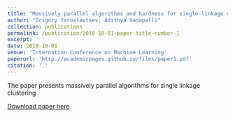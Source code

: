 ```yaml
---
title: "Massively parallel algorithms and hardness for single-linkage clustering under ℓp-distances"
author: "Grigory Yaroslavtsev, Adithya Vadapalli" 
collection: publications
permalink: /publication/2018-10-01-paper-title-number-1
excerpt: ' '
date: 2018-10-01
venue: 'Internation Conference on Machine Learning'
paperurl: 'http://academicpages.github.io/files/paper1.pdf'
citation: ' '
---
```

The paper presents massively parallel algorithms for single linkage clustering

[Download paper here](http://academicpages.github.io/files/paper1.pdf)

